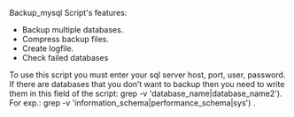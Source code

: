 Backup_mysql Script's features:

* Backup multiple databases.
* Compress backup files.
* Create logfile.
* Check failed databases

To use this script you must enter your sql server host, port, user, password. 
If there are databases that you don’t want to backup then you need to write them 
in this field of the script: grep -v 'database_name\|database_name2'). 
For exp.: grep -v 'information_schema\|performance_schema\|sys') .

